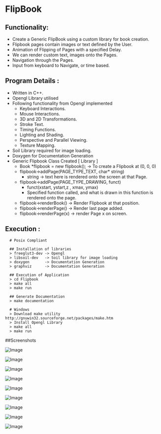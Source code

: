 # FlipBook

## Functionality:
  * Create a Generic FlipBook using a custom library for book creation.
  * Flipbook pages contain images or text defined by the User.
  * Animation of Flipping of Pages with a specified Delay.
  * We can render custom text, images onto the Pages.
  * Navigation through the Pages.
  * Input from keyboard to Navigate, or time based.

## Program Details :
  * Written in C++.
  * Opengl Library utilised
  * Following functionality from Opengl implemented
    * Keyboard Interactions.
    * Mouse Interactions.
    * 3D and 2D Transformations.
    * Stroke Text.
    * Timing Functions.
    * Lighting and Shading.
    * Perspective and Parallel Viewing.
    * Texture Mapping.
  * Soil Library required for image loading.
  * Doxygen for Documentation Generation
  * Generic Flipbook Class Created [ Library ]
      - Book *flipbook = new flipbook(); -> To create a Flipbook at (0, 0, 0)
      - flipbook->addPage(PAGE_TYPE_TEXT, char* string)
          + string -> text here is rendered onto the screen at that Page.
      - flipbook->addPage(PAGE_TYPE_DRAWING, funct)
          + funct(xstart, ystart,z , xmax, ymax)
          + Specified function called, and what is drawn in this function is rendered onto the page.
      - flipbook->renderBook() -> Render Flipbook at that position.
      - flipbook->renderPage() -> Render last page added.
      - flipbook->renderPage(x) -> render Page x on screen.

## Execution :
```
  # Posix Compliant

  ## Installation of libraries
  > freeglut3-dev -> Opengl
  > libsoil-dev   -> Soil library for image loading
  > doxygen       -> Documentation Generation
  > graphviz      -> Documentation Generation

  ## Execution of Application
  > cd Flipbook
  > make all
  > make run
  
  ## Generate Documentation
  > make documentation

  # Windows
  > Download make utility http://gnuwin32.sourceforge.net/packages/make.htm
  > Install Opengl Library
  > make all
  > make run
```

##Screenshots

![Image](/img/Screenshots/1.png "Welcome Screen")

![Image](/img/Screenshots/9.png "Options List")

![Image](/img/Screenshots/3.png "Book Flip")

![Image](/img/Screenshots/4.png "Notepad Flip")

![Image](/img/Screenshots/5.png "Pad Flip")

![Image](/img/Screenshots/6.png "Top View")

![Image](/img/Screenshots/7.png "Bottom View")

![Image](/img/Screenshots/8.png "Horizontal 360 deg View")

![Image](/img/Screenshots/9.png "Horizontal 360 deg View")